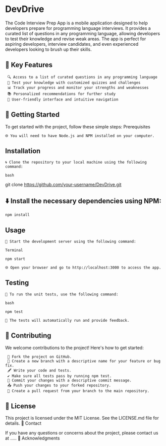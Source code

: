 # DevDrive


The Code Interview Prep App is a mobile application designed to help developers prepare for programming language interviews. It provides a curated list of questions in any programming language, allowing developers to test their knowledge and revise weak areas. The app is perfect for aspiring developers, interview candidates, and even experienced developers looking to brush up their skills.

## 🚀 Key Features
     🔍 Access to a list of curated questions in any programming language
     📝 Test your knowledge with customized quizzes and challenges
     📊 Track your progress and monitor your strengths and weaknesses
     📚 Personalized recommendations for further study
     🎨 User-friendly interface and intuitive navigation

## 📖 Getting Started

To get started with the project, follow these simple steps:
Prerequisites

    🌐 You will need to have Node.js and NPM installed on your computer.

## Installation

    🌀 Clone the repository to your local machine using the following command:

    bash

git clone https://github.com/your-username/DevDrive.git

## ⬇️ Install the necessary dependencies using NPM:

    npm install

## Usage

    🚀 Start the development server using the following command:

    Terminal

    npm start

    🌐 Open your browser and go to http://localhost:3000 to access the app.

## Testing

    🧪 To run the unit tests, use the following command:

    bash

    npm test

    🚦 The tests will automatically run and provide feedback.

## 🤝 Contributing

We welcome contributions to the project! Here's how to get started:

     🍴 Fork the project on GitHub.
     🌿 Create a new branch with a descriptive name for your feature or bug fix.
     🖋️ Write your code and tests.
     ✔️ Make sure all tests pass by running npm test.
     📝 Commit your changes with a descriptive commit message.
     📤 Push your changes to your forked repository.
     🔀 Create a pull request from your branch to the main repository.

## 📜 License

This project is licensed under the MIT License. See the LICENSE.md file for details.
📧 Contact

If you have any questions or concerns about the project, please contact us at .....
🙏 Acknowledgments



